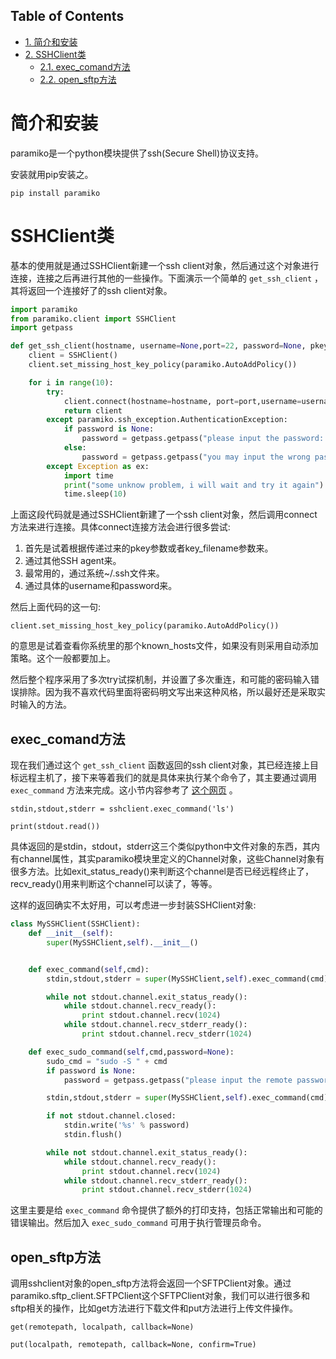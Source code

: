 <nav id="table-of-contents">
<h2>Table of Contents</h2>
<div id="text-table-of-contents">
<ul>
<li><a href="#orgheadline1">1. 简介和安装</a></li>
<li><a href="#orgheadline4">2. SSHClient类</a>
<ul>
<li><a href="#orgheadline2">2.1. exec_comand方法</a></li>
<li><a href="#orgheadline3">2.2. open_sftp方法</a></li>
</ul>
</li>
</ul>
</div>
</nav>


# 简介和安装<a id="orgheadline1"></a>

paramiko是一个python模块提供了ssh(Secure Shell)协议支持。

安装就用pip安装之。

    pip install paramiko

# SSHClient类<a id="orgheadline4"></a>

基本的使用就是通过SSHClient新建一个ssh client对象，然后通过这个对象进行连接，连接之后再进行其他的一些操作。下面演示一个简单的 `get_ssh_client` ，其将返回一个连接好了的ssh client对象。

```python
import paramiko
from paramiko.client import SSHClient
import getpass

def get_ssh_client(hostname, username=None,port=22, password=None, pkey=None, key_filename=None):
    client = SSHClient()
    client.set_missing_host_key_policy(paramiko.AutoAddPolicy())

    for i in range(10):
        try:
            client.connect(hostname=hostname, port=port,username=username,password=password,pkey=pkey,key_filename=key_filename)
            return client
        except paramiko.ssh_exception.AuthenticationException:
            if password is None:
                password = getpass.getpass("please input the password: ")
            else:
                password = getpass.getpass("you may input the wrong password, please try again: ")
        except Exception as ex:
            import time
            print("some unknow problem, i will wait and try it again")
            time.sleep(10)
```

上面这段代码就是通过SSHClient新建了一个ssh client对象，然后调用connect方法来进行连接。具体connect连接方法会进行很多尝试:

1.  首先是试着根据传递过来的pkey参数或者key\_filename参数来。
2.  通过其他SSH agent来。
3.  最常用的，通过系统~/.ssh文件来。
4.  通过具体的username和password来。

然后上面代码的这一句:

    client.set_missing_host_key_policy(paramiko.AutoAddPolicy())

的意思是试着查看你系统里的那个known\_hosts文件，如果没有则采用自动添加策略。这个一般都要加上。

然后整个程序采用了多次try试探机制，并设置了多次重连，和可能的密码输入错误排除。因为我不喜欢代码里面将密码明文写出来这种风格，所以最好还是采取实时输入的方法。

## exec\_comand方法<a id="orgheadline2"></a>

现在我们通过这个 `get_ssh_client` 函数返回的ssh client对象，其已经连接上目标远程主机了，接下来等着我们的就是具体来执行某个命令了，其主要通过调用 `exec_command` 方法来完成。这小节内容参考了 [这个网页](http://sebastiandahlgren.se/2012/10/11/using-paramiko-to-send-ssh-commands/) 。

    stdin,stdout,stderr = sshclient.exec_command('ls')
    
    print(stdout.read())

具体返回的是stdin，stdout，stderr这三个类似python中文件对象的东西，其内有channel属性，其实paramiko模块里定义的Channel对象，这些Channel对象有很多方法。比如exit\_status\_ready()来判断这个channel是否已经远程终止了，recv\_ready()用来判断这个channel可以读了，等等。

这样的返回确实不太好用，可以考虑进一步封装SSHClient对象:

```python
class MySSHClient(SSHClient):
    def __init__(self):
        super(MySSHClient,self).__init__()


    def exec_command(self,cmd):
        stdin,stdout,stderr = super(MySSHClient,self).exec_command(cmd)

        while not stdout.channel.exit_status_ready():
            while stdout.channel.recv_ready():
                print stdout.channel.recv(1024)
            while stdout.channel.recv_stderr_ready():
                print stdout.channel.recv_stderr(1024)

    def exec_sudo_command(self,cmd,password=None):
        sudo_cmd = "sudo -S " + cmd
        if password is None:
            password = getpass.getpass("please input the remote password: ")

        stdin,stdout,stderr = super(MySSHClient,self).exec_command(cmd)

        if not stdout.channel.closed:
            stdin.write('%s' % password)
            stdin.flush()

        while not stdout.channel.exit_status_ready():
            while stdout.channel.recv_ready():
                print stdout.channel.recv(1024)
            while stdout.channel.recv_stderr_ready():
                print stdout.channel.recv_stderr(1024)
```

这里主要是给 `exec_command` 命令提供了额外的打印支持，包括正常输出和可能的错误输出。然后加入 `exec_sudo_command` 可用于执行管理员命令。

## open\_sftp方法<a id="orgheadline3"></a>

调用sshclient对象的open\_sftp方法将会返回一个SFTPClient对象。通过paramiko.sftp\_client.SFTPClient这个SFTPClient对象，我们可以进行很多和sftp相关的操作，比如get方法进行下载文件和put方法进行上传文件操作。

    get(remotepath, localpath, callback=None)
    
    put(localpath, remotepath, callback=None, confirm=True)